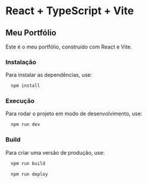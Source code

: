 # React + TypeScript + Vite

## Meu Portfólio

Este é o meu portfólio, construído com React e Vite.

### Instalação

Para instalar as dependências, use:

```bash
  npm install
```

### Execução

Para rodar o projeto em modo de desenvolvimento, use:
```bash
  npm run dev
```

### Build
Para criar uma versão de produção, use:
```bash
  npm run build
```
```bash
  npm run deploy
```
